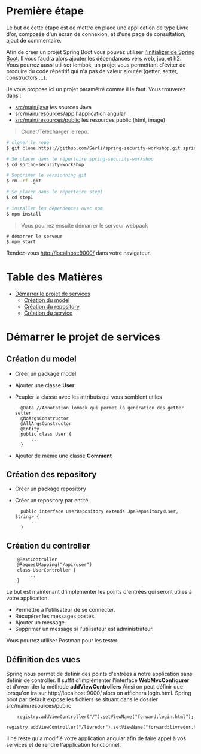 # Première étape

Le but de cette étape est de mettre en place une application de type Livre d'or, composée d'un écran de connexion, et d'une page de consultation, ajout de commentaire. 

Afin de créer un projet Spring Boot vous pouvez utiliser [l'initializer de Spring Boot](https://start.spring.io).
Il vous faudra alors ajouter les dépendances vers web, jpa, et h2. Vous pourrez aussi utiliser lombok, un projet vous permettant d'éviter de produire du code répétitif qui n'a pas de valeur ajoutée (getter, setter, constructors ...).

Je vous propose ici un projet paramétré comme il le faut.
Vous trouverez dans :
* [src/main/java](./src/main/java) les sources Java
* [src/main/resources/app](./src/main/resources/app) l'application angular
* [src/main/resources/public](./src/main/resources/public) les resources public (html, image)

> Cloner/Télécharger le repo.

```bash
# cloner le repo
$ git clone https://github.com/Serli/spring-security-workshop.git spring-security-workshop

# Se placer dans le répertoire spring-security-workshop
$ cd spring-security-workshop

# Supprimer le versionning git
$ rm -rf .git

# Se placer dans le répertoire step1
$ cd step1

# installer les dépendences avec npm
$ npm install


```

> Vous pourrez ensuite démarrer le serveur webpack

```
# démarrer le serveur
$ npm start
```

Rendez-vous [http://localhost:9000/](http://localhost:9000/) dans votre navigateur.

# Table des Matières


* [Démarrer le projet de services](#getting-started)
    * [Création du model](#model)
    * [Création du repository](#repository)
    * [Création du service](#service)

# Démarrer le projet de services

## Création du model

* Créer un package model
* Ajouter une classe **User**
* Peupler la classe avec les attributs qui vous semblent utiles

        @Data //Annotation lombok qui permet la génération des getter setter
        @NoArgsConstructor
        @AllArgsConstructor
        @Entity
        public class User {
            ...
        }

* Ajouter de même une classe **Comment**

## Création des repository

* Créer un package repository
* Créer un repository par entité
    
    
        public interface UserRepository extends JpaRepository<User, String> {
            ...
        }
        
        
## Création du controller

    
        @RestController
        @RequestMapping("/api/user")
        class UserController {
            ...
        }
Le but est maintenant d'implémenter les points d'entrées qui seront utiles à votre application.
* Permettre à l'utilisateur de se connecter.
* Récupérer les messages postés.
* Ajouter un message.
* Supprimer un message si l'utilisateur est administrateur.

Vous pourrez utiliser Postman pour les tester.

## Définition des vues
 Spring nous permet de définir des points d'entrées à notre application sans définir de controller.
 Il suffit d'implémenter l'interface **WebMvcConfigurer** et d'overrider la méthode **addViewControllers**
 Ainsi on peut définir que lorsqu'on ira sur http://localhost:9000/ alors on affichera login.html.
 Spring boot par default expose les fichiers se situant dans le dossier src/main/resources/public
    
        registry.addViewController("/").setViewName("forward:login.html");
        registry.addViewController("/livredor").setViewName("forward:livredor.html");




Il ne reste qu'a modifié votre application angular afin de faire appel à vos services et de rendre l'application fonctionnel.
